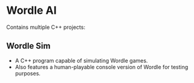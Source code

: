 # Wordle AI

Contains multiple C++ projects:

## Wordle Sim
* A C++ program capable of simulating Wordle games.
* Also features a human-playable console version of Wordle for testing purposes.
